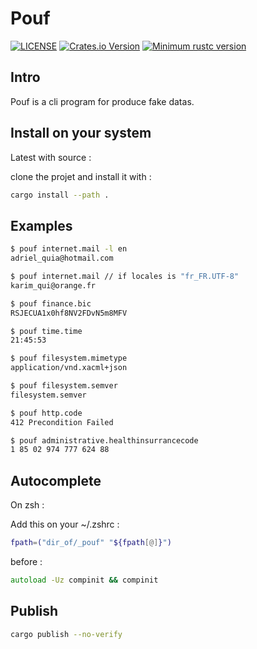 # Pouf

[![LICENSE](https://img.shields.io/badge/license-MIT-blue.svg)](LICENSE)
[![Crates.io Version](https://img.shields.io/crates/v/pouf.svg)](https://crates.io/crates/pouf)
[![Minimum rustc version](https://img.shields.io/badge/rustc-1.60.0+-lightgray.svg)](#rust-version-requirements)

## Intro

Pouf is a cli program for produce fake datas.

## Install on your system

Latest with source :

clone the projet and install it with :

```zsh
cargo install --path .
```

## Examples

```zsh
$ pouf internet.mail -l en
adriel_quia@hotmail.com
```

```zsh
$ pouf internet.mail // if locales is "fr_FR.UTF-8"
karim_qui@orange.fr
```

```zsh
$ pouf finance.bic
RSJECUA1x0hf8NV2FDvN5m8MFV
```

```zsh
$ pouf time.time
21:45:53
```

```zsh
$ pouf filesystem.mimetype
application/vnd.xacml+json
```

```zsh
$ pouf filesystem.semver
filesystem.semver
```

```zsh
$ pouf http.code
412 Precondition Failed
```

```zsh
$ pouf administrative.healthinsurrancecode
1 85 02 974 777 624 88
```

## Autocomplete

On zsh :

Add this on your ~/.zshrc :

```zsh
fpath=("dir_of/_pouf" "${fpath[@]}")
```

before :
```zsh
autoload -Uz compinit && compinit
```

## Publish

```zsh
cargo publish --no-verify
```
